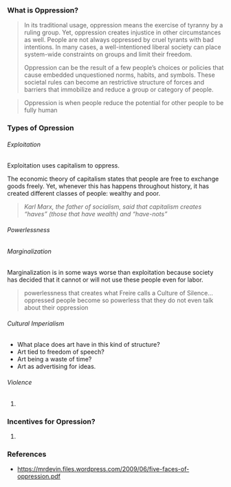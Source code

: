 ### What is Oppression?

> In its traditional usage, oppression means the exercise of tyranny by a ruling group. Yet, oppression creates injustice in other circumstances as well. People are not always oppressed by cruel tyrants with bad intentions. In many cases, a well-intentioned liberal society can place system-wide constraints on groups and limit their freedom. 
>
> Oppression can be the result of a few people’s choices or policies that cause embedded unquestioned norms, habits, and symbols. These societal rules can become an restrictive structure of forces and barriers that immobilize and reduce a group or category of people. 

>  Oppression is when people reduce the potential for other people to be fully human

### Types of Opression

###### Exploitation

Exploitation uses capitalism to oppress.

The economic theory of capitalism states that people are free to exchange goods freely. Yet, whenever this has happens throughout history, it has created different classes of people: wealthy and poor.

> *Karl Marx, the father of socialism, said that capitalism creates “haves” (those that have wealth) and “have-nots”*

###### Powerlessness

###### Marginalization

Marginalization is in some ways worse than exploitation because society has decided that it cannot or will not use these people even for labor.

> powerlessness that creates what Freire calls a Culture of Silence... oppressed people become so powerless that they do not even talk about their oppression

###### Cultural Imperialism

- What place does art have in this kind of structure?
- Art tied to freedom of speech?
- Art being a waste of time?
- Art as advertising for ideas.

###### Violence

1. ​	

### Incentives for Opression?

1. 

### References

- https://mrdevin.files.wordpress.com/2009/06/five-faces-of-oppression.pdf